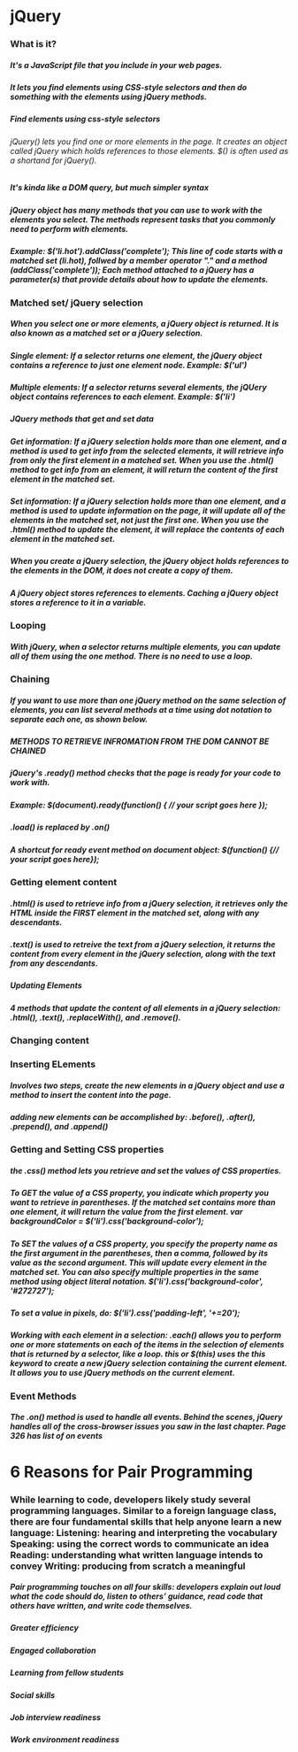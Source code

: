 # jQuery

### What is it?

##### It's a JavaScript file that you include in your web pages.
##### It lets you find elements using CSS-style selectors and then do something with the elements using jQuery methods.

##### Find elements using css-style selectors
###### jQuery() lets you find one or more elements in the page. It creates an object called jQuery which holds references to those elements. $() is often used as a shortand for jQuery(). 
##### It's kinda like a DOM query, but much simpler syntax

##### jQuery object has many methods that you can use to work with the elements you select. The methods represent tasks that you commonly need to perform with elements.

##### Example: $('li.hot').addClass('complete'); This line of code starts with a matched set (li.hot), follwed by a member operator "." and a method (addClass('complete')); Each method attached to a jQuery has a parameter(s) that provide details about how to update the elements.

### Matched set/ jQuery selection

##### When you select one or more elements, a jQuery object is returned. It is also known as a matched set or a jQuery selection.

##### Single element: If a selector returns one element, the jQuery object contains a reference to just one element node. Example: $('ul')

##### Multiple elements: If a selector returns several elements, the jQUery object contains references to each element. Example: $('li')

##### JQuery methods that get and set data

##### Get information: If a jQuery selection holds more than one element, and a method is used to get info from the selected elements, it will retrieve info from only the first element in a matched set. When you use the .html() method to get info from an element, it will return the content of the first element in the matched set.

##### Set information: If a jQuery selection holds more than one element, and a method is used to update information on the page, it will update all of the elements in the matched set, not just the first one. When you use the .html() method to update the element, it will replace the contents of each element in the matched set.

##### When you create a jQuery selection, the jQuery object holds references to the elements in the DOM, it does not create a copy of them.

##### A jQuery object stores references to elements. Caching a jQuery object stores a reference to it in a variable.

### Looping

##### With jQuery, when a selector returns multiple elements, you can update all of them using the one method. There is no need to use a loop. 

### Chaining

##### If you want to use more than one jQuery method on the same selection of elements, you can list several methods at a time using dot notation to separate each one, as shown below.

##### METHODS TO RETRIEVE INFROMATION FROM THE DOM CANNOT BE CHAINED

##### jQuery's .ready() method checks that the page is ready for your code to work with.

##### Example: $(document).ready(function() { // your script goes here });

##### .load() is replaced by .on()

##### A shortcut for ready event method on document object: $(function() {// your script goes here});

### Getting element content

##### .html() is used to retrieve info from a jQuery selection, it retrieves only the HTML inside the FIRST element in the matched set, along with any descendants. 

##### .text() is used to retreive the text from a jQuery selection, it returns the content from every element in the jQuery selection, along with the text from any descendants. 

##### Updating Elements

##### 4 methods that update the content of all elements in a jQuery selection: .html(), .text(), .replaceWith(), and .remove().

### Changing content

### Inserting ELements

##### Involves two steps, create the new elements in a jQuery object and use a method to insert the content into the page.

##### adding new elements can be accomplished by: .before(), .after(), .prepend(), and .append()

### Getting and Setting CSS properties

##### the .css() method lets you retrieve and set the values of CSS properties.

##### To GET the value of a CSS property, you indicate which property you want to retrieve in parentheses. If the matched set contains more than one element, it will return the value from the first element. var backgroundColor = $('li').css('background-color');

##### To SET the values of a CSS property, you specify the property name as the first argument in the parentheses, then a comma, followed by its value as the second argument. This will update every element in the matched set. You can also specify multiple properties in the same method using object literal notation. $('li').css('background-color', '#272727');

##### To set a value in pixels, do: $('li').css('padding-left', '+=20');

##### Working with each element in a selection: .each() allows you to perform one or more statements on each of the items in the selection of elements that is returned by a selector, like a loop. this or $(this) uses the this keyword to create a new jQuery selection containing the current element. It allows you to use jQuery methods on the current element.

### Event Methods

##### The .on() method is used to handle all events. Behind the scenes, jQuery handles all of the cross-browser issues you saw in the last chapter. Page 326 has list of on events

# 6 Reasons for Pair Programming

### While learning to code, developers likely study several programming languages. Similar to a foreign language class, there are four fundamental skills that help anyone learn a new language: Listening: hearing and interpreting the vocabulary Speaking: using the correct words to communicate an idea Reading: understanding what written language intends to convey Writing: producing from scratch a meaningful

##### Pair programming touches on all four skills: developers explain out loud what the code should do, listen to others’ guidance, read code that others have written, and write code themselves.

##### Greater efficiency
##### Engaged collaboration
##### Learning from fellow students
##### Social skills
##### Job interview readiness
##### Work environment readiness
